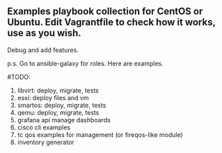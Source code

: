 ## Examples playbook collection for CentOS or Ubuntu. Edit Vagrantfile to check how it works, use as you wish.
Debug and add features.

p.s. Go to ansible-galaxy for roles. Here are examples.

#TODO:
1) libvirt: deploy, migrate, tests
2) esxi: deploy files and vm
3) smartos: deploy, migrate, tests
4) qemu: deploy, migrate, tests
5) grafana api manage dashboards
6) cisco cli examples
7) tc qos examples for management (or fireqos-like module)
8) inventory generator
